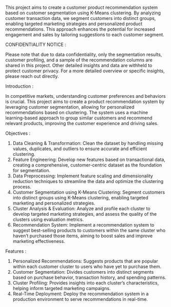 This project aims to create a customer product recommendation system based on customer segmentation using K-Means clustering. By analyzing customer transaction data, we segment customers into distinct groups, enabling targeted marketing strategies and personalized product recommendations. This approach enhances the potential for increased engagement and sales by tailoring suggestions to each customer segment.

CONFIDENTIALITY NOTICE :

Please note that due to data confidentiality, only the segmentation results, customer profiling, and a sample of the recommendation columns are shared in this project. Other detailed insights and data are withheld to protect customer privacy. For a more detailed overview or specific insights, please reach out directly.

Introduction :

In competitive markets, understanding customer preferences and behaviors is crucial. This project aims to create a product recommendation system by leveraging customer segmentation, allowing for personalized recommendations based on clustering. The system uses a machine learning-based approach to group similar customers and recommend relevant products, improving the customer experience and driving sales.

Objectives :
1. Data Cleaning & Transformation: Clean the dataset by handling missing values, duplicates, and outliers to ensure accurate and efficient clustering.
2. Feature Engineering: Develop new features based on transactional data, creating a comprehensive, customer-centric dataset as the foundation for segmentation.
3. Data Preprocessing: Implement feature scaling and dimensionality reduction techniques to streamline the data and optimize the clustering process.
4. Customer Segmentation using K-Means Clustering: Segment customers into distinct groups using K-Means clustering, enabling targeted marketing and personalized strategies.
5. Cluster Analysis & Evaluation: Analyze and profile each cluster to develop targeted marketing strategies, and assess the quality of the clusters using evaluation metrics.
6. Recommendation System: Implement a recommendation system to suggest best-selling products to customers within the same cluster who haven’t purchased those items, aiming to boost sales and improve marketing effectiveness.

Features :
1. Personalized Recommendations: Suggests products that are popular within each customer cluster to users who have yet to purchase them.
2. Customer Segmentation: Divides customers into distinct segments based on purchase behavior, transaction history, and spending patterns.
3. Cluster Profiling: Provides insights into each cluster’s characteristics, helping inform targeted marketing campaigns.
4. Real-Time Deployment: Deploy the recommendation system in a production environment to serve recommendations in real-time.
